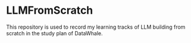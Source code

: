 # LLMFromScratch
This repository is used to record my learning tracks of LLM building from scratch in the study plan of DataWhale.
